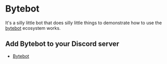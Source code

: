 # Bytebot

It's a silly little bot that does silly little things to demonstrate how to use the [bytebot](https://github.com/bytebot-chat) ecosystem works.

## Add Bytebot to your Discord server

- [Bytebot](https://discordapp.com/oauth2/authorize?client_id=463619909039964160&scope=bot&permissions=0)
